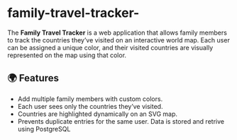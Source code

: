 # family-travel-tracker-

The **Family Travel Tracker** is a web application that allows family members to track the countries they’ve visited on an interactive world map. Each user can be assigned a unique color, and their visited countries are visually represented on the map using that color.

## 🌍 Features

- Add multiple family members with custom colors.
- Each user sees only the countries they’ve visited.
- Countries are highlighted dynamically on an SVG map.
- Prevents duplicate entries for the same user.
  Data is stored and retrive using PostgreSQL



